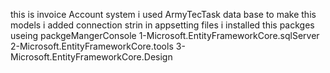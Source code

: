 this is invoice Account system
i used ArmyTecTask data base to make this models
i added connection strin in appsetting files
i installed this packges useing packgeMangerConsole
       1-Microsoft.EntityFrameworkCore.sqlServer
       2-Microsoft.EntityFrameworkCore.tools
       3-Microsoft.EntityFrameworkCore.Design
